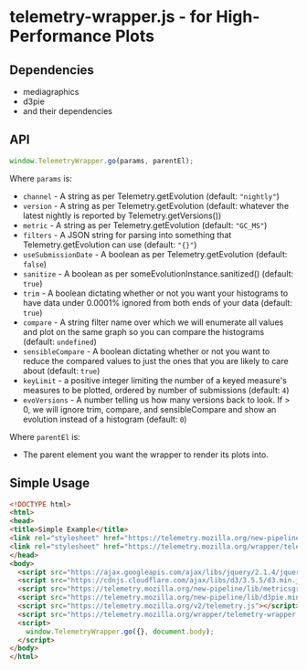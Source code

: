 # telemetry-wrapper.js - for High-Performance Plots

## Dependencies
* mediagraphics
* d3pie
* and their dependencies

## API
```javascript
window.TelemetryWrapper.go(params, parentEl);
```
Where `params` is:
* `channel` - A string as per Telemetry.getEvolution (default: `"nightly"`)
* `version` - A string as per Telemetry.getEvolution (default: whatever the latest nightly is reported by Telemetry.getVersions())
* `metric` - A string as per Telemetry.getEvolution (default: `"GC_MS"`)
* `filters` - A JSON string for parsing into something that Telemetry.getEvolution can use (default: `"{}"`)
* `useSubmissionDate` - A boolean as per Telemetry.getEvolution (default: `false`)
* `sanitize` - A boolean as per someEvolutionInstance.sanitized() (default: `true`)
* `trim` - A boolean dictating whether or not you want your histograms to have data under 0.0001% ignored from both ends of your data (default: `true`)
* `compare` - A string filter name over which we will enumerate all values and plot on the same graph so you can compare the histograms (default: `undefined`)
* `sensibleCompare` - A boolean dictating whether or not you want to reduce the compared values to just the ones that you are likely to care about (default: `true`)
* `keyLimit` - a positive integer limiting the number of a keyed measure's measures to be plotted, ordered by number of submissions (default: `4`)
* `evoVersions` - A number telling us how many versions back to look. If > 0, we will ignore trim, compare, and sensibleCompare and show an evolution instead of a histogram (default: `0`)

Where `parentEl` is:
* The parent element you want the wrapper to render its plots into.

## Simple Usage
```html
<!DOCTYPE html>
<html>
<head>
<title>Simple Example</title>
<link rel="stylesheet" href="https://telemetry.mozilla.org/new-pipeline/style/metricsgraphics.css"/>
<link rel="stylesheet" href="https://telemetry.mozilla.org/wrapper/telemetry-wrapper.css"/>
</head>
<body>
  <script src="https://ajax.googleapis.com/ajax/libs/jquery/2.1.4/jquery.min.js"></script>
  <script src="https://cdnjs.cloudflare.com/ajax/libs/d3/3.5.5/d3.min.js"></script>
  <script src="https://telemetry.mozilla.org/new-pipeline/lib/metricsgraphics.js"></script>
  <script src="https://telemetry.mozilla.org/new-pipeline/lib/d3pie.min.js"></script>
  <script src="https://telemetry.mozilla.org/v2/telemetry.js"></script>
  <script src="https://telemetry.mozilla.org/wrapper/telemetry-wrapper.js"></script>
  <script>
    window.TelemetryWrapper.go({}, document.body);
  </script>
</body>
</html>
```
